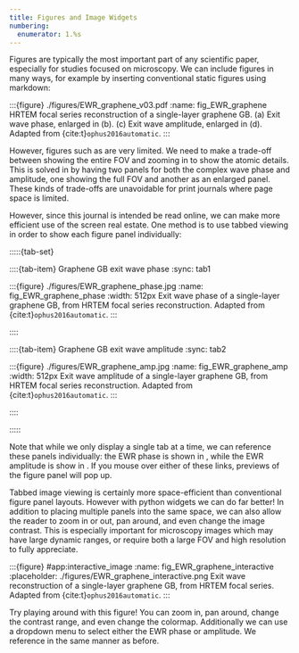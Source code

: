 ```yaml
---
title: Figures and Image Widgets
numbering:
  enumerator: 1.%s
---
```


Figures are typically the most important part of any scientific paper, especially for studies focused on microscopy. 
We can include figures in many ways, for example by inserting conventional static figures using markdown:

:::{figure} ./figures/EWR_graphene_v03.pdf
:name: fig_EWR_graphene
HRTEM focal series reconstruction of a single-layer graphene GB. (a) Exit wave phase, enlarged in (b). (c) Exit wave amplitude, enlarged in (d).
Adapted from {cite:t}`ophus2016automatic`.
:::

However, figures such as [](#fig_EWR_graphene) are very limited. 
We need to make a trade-off between showing the entire FOV and zooming in to show the atomic details. 
This is solved in [](#fig_EWR_graphene) by having two panels for both the complex wave phase and amplitude, one showing the full FOV and another as an enlarged panel. 
These kinds of trade-offs are unavoidable for print journals where page space is limited. 

However, since this journal is intended be read online, we can make more efficient use of the screen real estate. 
One method is to use tabbed viewing in order to show each figure panel individually:

:::::{tab-set}

::::{tab-item} Graphene GB exit wave phase
:sync: tab1

:::{figure} ./figures/EWR_graphene_phase.jpg
:name: fig_EWR_graphene_phase
:width: 512px
Exit wave phase of a single-layer graphene GB, from HRTEM focal series reconstruction. Adapted from {cite:t}`ophus2016automatic`.
:::

::::

::::{tab-item} Graphene GB exit wave amplitude
:sync: tab2

:::{figure} ./figures/EWR_graphene_amp.jpg
:name: fig_EWR_graphene_amp
:width: 512px
Exit wave amplitude of a single-layer graphene GB, from HRTEM focal series reconstruction. Adapted from {cite:t}`ophus2016automatic`.
:::

::::

:::::

Note that while we only display a single tab at a time, we can reference these panels individually: the EWR phase is shown in [](#fig_EWR_graphene_phase), while the EWR amplitude is show in [](#fig_EWR_graphene_amp). 
If you mouse over either of these links, previews of the figure panel will pop up.


Tabbed image viewing is certainly more space-efficient than conventional figure panel layouts. 
However with python widgets we can do far better! 
In addition to placing multiple panels into the same space, we can also allow the reader to zoom in or out, pan around, and even change the image contrast. 
This is especially important for microscopy images which may have large dynamic ranges, or require both a large FOV and high resolution to fully appreciate.


:::{figure} #app:interactive_image
:name: fig_EWR_graphene_interactive
:placeholder: ./figures/EWR_graphene_interactive.png
Exit wave reconstruction of a single-layer graphene GB, from HRTEM focal series. Adapted from {cite:t}`ophus2016automatic`.
:::

Try playing around with this figure!
You can zoom in, pan around, change the contrast range, and even change the colormap. 
Additionally we can use a dropdown menu to select either the EWR phase or amplitude. 
We reference [](#fig_EWR_graphene_interactive) in the same manner as before.

